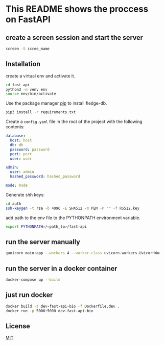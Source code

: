 # This README shows the proccess on FastAPI
## create a screen session and start the server
```bash
screen -S scree_name
``` 
## Installation

create a virtual env and activate it. 

```bash
cd fast-api
python3 -m venv env
source env/bin/activate
```

Use the package manager [pip](https://pip.pypa.io/en/stable/) to install fledge-db.

```bash
pip3 install -r requirements.txt
```


Create a `config.yaml` file in the root of the project with the following contents:

```yaml
database:
  host: host
  db: db
  password: password
  port: port
  user: user

admin:
  user: admin
  hashed_password: hashed_password

mode: mode
```

Generate shh keys: 
```bash
cd auth
ssh-keygen -t rsa -b 4096 -E SHA512 -m PEM -P "" -f RS512.key
```


add path to the env file to the PYTHONPATH environment variable.
```bash
export PYTHONPATH=/<path_to>/fast-api 
```
## run the server manually

```bash
gunicorn main:app --workers 4 --worker-class uvicorn.workers.UvicornWorker --bind 0.0.0.0:5000
```

## run the server in a docker container

```bash
docker-compose up --build
```

## just run docker
```bash
docker build -t dev-fast-api-bio -f Dockerfile.dev .
docker run -p 5000:5000 dev-fast-api-bio
```


## License
[MIT](https://choosealicense.com/licenses/mit/)